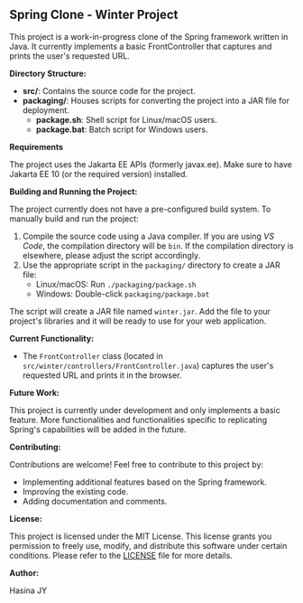 ## Spring Clone - Winter Project

This project is a work-in-progress clone of the Spring framework written in Java. It currently implements a basic FrontController that captures and prints the user's requested URL.

**Directory Structure:**

* **src/**: Contains the source code for the project.
* **packaging/**: Houses scripts for converting the project into a JAR file for deployment.
    * **package.sh**: Shell script for Linux/macOS users.
    * **package.bat**: Batch script for Windows users.

**Requirements**

The project uses the Jakarta EE APIs (formerly javax.ee). Make sure to have Jakarta EE 10 (or the required version) installed.

**Building and Running the Project:**

The project currently does not have a pre-configured build system. To manually build and run the project:

1. Compile the source code using a Java compiler. If you are using *VS Code*, the compilation directory will be `bin`. If the compilation directory is elsewhere, please adjust the script accordingly.
2. Use the appropriate script in the `packaging/` directory to create a JAR file:
    * Linux/macOS: Run `./packaging/package.sh`
    * Windows: Double-click `packaging/package.bat`

The script will create a JAR file named `winter.jar`. Add the file to your project's libraries and it will be ready to use for your web application.

**Current Functionality:**

* The `FrontController` class (located in `src/winter/controllers/FrontController.java`) captures the user's requested URL and prints it in the browser.

**Future Work:**

This project is currently under development and only implements a basic feature. More functionalities and functionalities specific to replicating Spring's capabilities will be added in the future.

**Contributing:**

Contributions are welcome! Feel free to contribute to this project by:

* Implementing additional features based on the Spring framework.
* Improving the existing code.
* Adding documentation and comments.

**License:**

This project is licensed under the MIT License. This license grants you permission to freely use, modify, and distribute this software under certain conditions. Please refer to the [LICENSE](./LICENSE.md) file for more details.

**Author:**

Hasina JY
